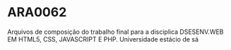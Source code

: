 # ARA0062
Arquivos de composição do trabalho final para a disciplica DSESENV.WEB EM HTML5, CSS, JAVASCRIPT E PHP. Universidade estácio de sá
